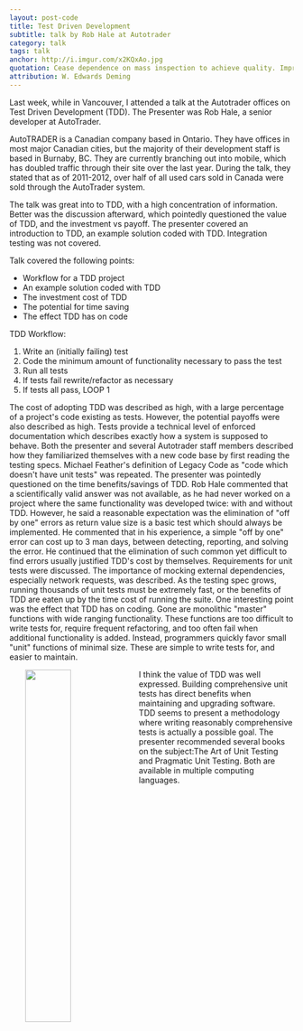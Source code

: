 ```yaml
---
layout: post-code
title: Test Driven Development 
subtitle: talk by Rob Hale at Autotrader
category: talk
tags: talk
anchor: http://i.imgur.com/x2KQxAo.jpg 
quotation: Cease dependence on mass inspection to achieve quality. Improve the process and build quality into the product in the first place.
attribution: W. Edwards Deming
---
```

Last week, while in Vancouver, I attended a talk at the Autotrader offices on Test Driven Development (TDD). The Presenter was Rob Hale, a senior developer at AutoTrader.

AutoTRADER is a Canadian company based in Ontario. They have offices in most major Canadian cities, but the majority of their development staff is based in Burnaby, BC. They are currently branching out into mobile, which has doubled traffic through their site over the last year. During the talk, they stated that as of 2011-2012, over half of all used cars sold in Canada were sold through the AutoTrader system.

The talk was great into to TDD, with a high concentration of information. Better was the discussion afterward, which pointedly questioned the value of TDD, and the investment vs payoff.
The presenter covered an introduction to TDD, an example solution coded with TDD. Integration testing was not covered.

Talk covered the following points:
*  Workflow for a TDD project
*  An example solution coded with TDD
*  The investment cost of TDD
*  The potential for time saving
*  The effect TDD has on code

TDD Workflow:
1. Write an (initially failing) test
2. Code the minimum amount of functionality necessary to pass the test
3. Run all tests
4. If tests fail rewrite/refactor as necessary
5. If tests all pass, LOOP 1

The cost of adopting TDD was described as high, with a large percentage of a project's code existing as tests. However, the potential payoffs were also described as high. Tests provide a technical level of enforced documentation which describes exactly how a system is supposed to behave. Both the presenter and several Autotrader staff members described how they familiarized themselves with a new code base by first reading the testing specs. Michael Feather's definition of Legacy Code as "code which doesn't have unit tests" was repeated.
The presenter was pointedly questioned on the time benefits/savings of TDD. Rob Hale commented that a scientifically valid answer was not available, as he had never worked on a project where the same functionality was developed twice: with and without TDD. However, he said a reasonable expectation was the elimination of "off by one" errors as return value size is a basic test which should always be implemented. He commented that in his experience, a simple "off by one" error can cost up to 3 man days, between detecting, reporting, and solving the error. He continued that the elimination of such common yet difficult to find errors usually justified TDD's cost by themselves.
Requirements for unit tests were discussed. The importance of mocking external dependencies, especially network requests, was described. As the testing spec grows, running thousands of unit tests must be extremely fast, or the benefits of TDD are eaten up by the time cost of running the suite.
One interesting point was the effect that TDD has on coding. Gone are monolithic "master" functions with wide ranging functionality. These functions are too difficult to write tests for, require frequent refactoring, and too often fail when additional functionality is added. Instead, programmers quickly favor small "unit" functions of minimal size. These are simple to write tests for, and easier to maintain.

<a href="http://artofunittesting.com/"><image src="http://i.imgur.com/bSUN5bS.jpg" style="width:40%;float:left;margin-left:2em;"></image></a>

I think the value of TDD was well expressed. Building comprehensive unit tests has direct benefits when maintaining and upgrading software. TDD seems to present a methodology where writing reasonably comprehensive tests is actually a possible goal. The presenter recommended several books on the subject:The Art of Unit Testing and Pragmatic Unit Testing. Both are available in multiple computing languages.
